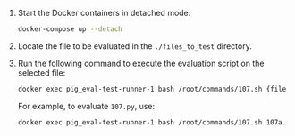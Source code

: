 1. Start the Docker containers in detached mode:  
   ```bash
   docker-compose up --detach
   ```

2. Locate the file to be evaluated in the `./files_to_test` directory.

3. Run the following command to execute the evaluation script on the selected file:  
   ```bash
   docker exec pig_eval-test-runner-1 bash /root/commands/107.sh {filename_to_test}
   ```
   For example, to evaluate `107.py`, use:  
   ```bash
   docker exec pig_eval-test-runner-1 bash /root/commands/107.sh 107a.py
   ```